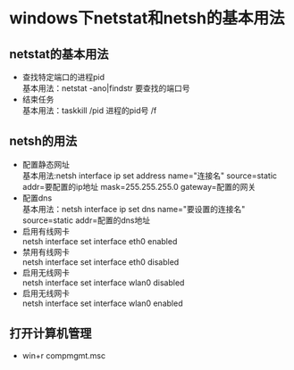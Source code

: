 # windows下netstat和netsh的基本用法    
## netstat的基本用法    
+ 查找特定端口的进程pid    
    基本用法：netstat -ano|findstr 要查找的端口号    
+ 结束任务    
    基本用法：taskkill /pid 进程的pid号 /f    
## netsh的用法
+ 配置静态网址    
    基本用法:netsh interface ip set address name="连接名" source=static addr=要配置的ip地址 mask=255.255.255.0 gateway=配置的网关    
+ 配置dns    
    基本用法：netsh interface ip set dns name="要设置的连接名"  source=static  addr=配置的dns地址  
+ 启用有线网卡  
    netsh interface set interface eth0 enabled  
+ 禁用有线网卡  
    netsh interface set interface eth0 disabled
+ 启用无线网卡  
    netsh interface set interface wlan0 disabled
+ 启用无线网卡  
    netsh interface set interface wlan0 enabled
## 打开计算机管理  
+ win+r compmgmt.msc
